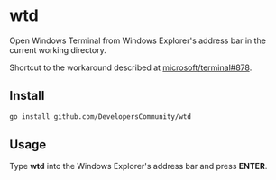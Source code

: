 # wtd

Open Windows Terminal from Windows Explorer's address bar in the current working directory.

Shortcut to the workaround described at [microsoft/terminal#878](https://github.com/microsoft/terminal/issues/878#issuecomment-579508860).

## Install

```bash
go install github.com/DevelopersCommunity/wtd
```

## Usage

Type **wtd** into the Windows Explorer's address bar and press **ENTER**.
